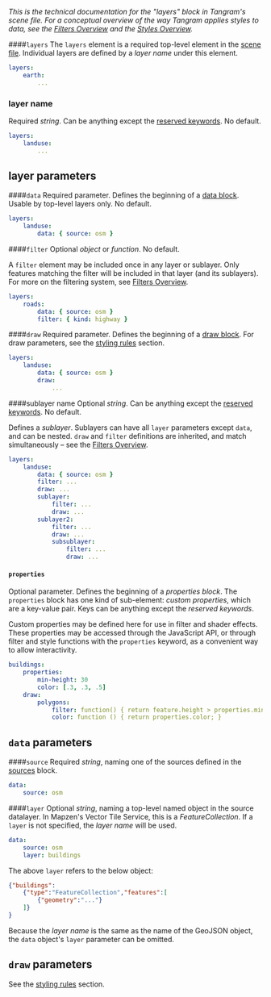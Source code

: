 *This is the technical documentation for the "layers" block in Tangram's scene file. For a conceptual overview of the way Tangram applies styles to data, see the [Filters Overview](Filters-Overview.md) and the [Styles Overview](Styles-Overview.md).*

####`layers`
The `layers` element is a required top-level element in the [scene file](scene-file.md). Individual layers are defined by a *layer name* under this element.

```yaml
layers:
    earth:
        ...
```

### layer name
Required _string_. Can be anything except the [reserved keywords](yaml.md#reserved-keywords). No default.

```yaml
layers:
    landuse:
        ...
```
## layer parameters

####`data`
Required parameter. Defines the beginning of a [data block](#data-parameters). Usable by top-level layers only. No default.
```yaml
layers:
    landuse:
        data: { source: osm }
```

####`filter`
Optional _object_ or _function_. No default.

A `filter` element may be included once in any layer or sublayer. Only features matching the filter will be included in that layer (and its sublayers). For more on the filtering system, see [Filters Overview](Filters-Overview.md).

```yaml
layers:
    roads:
        data: { source: osm }
        filter: { kind: highway }
```

####`draw`
Required parameter. Defines the beginning of a [draw block](#draw-parameters). For draw parameters, see the [styling rules](styling-rules.md) section.
```yaml
layers:
    landuse:
        data: { source: osm }
        draw:
            ...
```

####sublayer name
Optional _string_. Can be anything except the [reserved keywords](yaml.md#reserved-keywords). No default.

Defines a _sublayer_. Sublayers can have all `layer` parameters except `data`, and can be nested. `draw` and `filter` definitions are inherited, and match simultaneously – see the [Filters Overview](Filters-Overview.md).

```yaml
layers:
    landuse:
        data: { source: osm }
        filter: ...
        draw: ...
        sublayer:
            filter: ...
            draw: ...
        sublayer2:
            filter: ...
            draw: ...
            subsublayer:
                filter: ...
                draw: ...
```

#### `properties`
Optional parameter. Defines the beginning of a _properties block_. The `properties` block has one kind of sub-element: _custom properties_, which are a key-value pair. Keys can be anything except the _reserved keywords_.

Custom properties may be defined here for use in filter and shader effects. These properties may be accessed through the JavaScript API, or through filter and style functions with the `properties` keyword, as a convenient way to allow interactivity.

```yaml
buildings:
    properties:
        min-height: 30
        color: [.3, .3, .5]
    draw:
        polygons:
            filter: function() { return feature.height > properties.min-height; }
            color: function () { return properties.color; }
```


## `data` parameters

####`source`
Required _string_, naming one of the sources defined in the [sources](sources.md) block.

```yaml
data:
    source: osm
```

####`layer`
Optional _string_, naming a top-level named object in the source datalayer. In Mapzen's Vector Tile Service, this is a _FeatureCollection_. If a `layer` is not specified, the _layer name_ will be used.
```yaml
data:
    source: osm
    layer: buildings
```
The above `layer` refers to the below object:
```json
{"buildings":
    {"type":"FeatureCollection","features":[
        {"geometry":"..."}
    ]}
}
```
Because the _layer name_ is the same as the name of the GeoJSON object, the `data` object's `layer` parameter can be omitted.


## `draw` parameters

See the [styling rules](styling-rules.md) section.